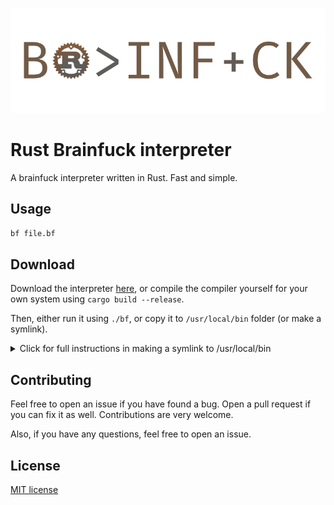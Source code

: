 <p align="center">
  <img src="assets/logo.png" alt="BRAINFUCK"/>
</p>

# Rust Brainfuck interpreter

A brainfuck interpreter written in Rust. Fast and simple.

## Usage

```bash
bf file.bf
```

## Download
Download the interpreter [here](https://github.com/Jomy10/Brainfuck-rs/releases/tag/v0.1.0), or compile the compiler yourself 
for your own system using `cargo build --release`.

Then, either run it using `./bf`, or copy it to `/usr/local/bin` folder (or make a symlink).

<details>
  <summary>Click for full instructions in making a symlink to /usr/local/bin</summary>
    
**Linux & MacOS**
```bash
# Go to /usr/local/bin folder
cd /usr/local/bin

# Make a symlink
ln -s /path/to/bf bf

# Or, alternatively, move the binary to the folder
mv /path/to/bf bf
```

**Windows**
```PowerShell
CD \Windows\System32
mklink bf \path\to\bf
```
*NOTE: I have no experiene with Windows PowerShell, so do correct me if I'm wrong.*
</details>

## Contributing
Feel free to open an issue if you have found a bug. Open a pull request if you can fix it as well. 
Contributions are very welcome.

Also, if you have any questions, feel free to open an issue.

## License
[MIT license](LICENSE.txt)
